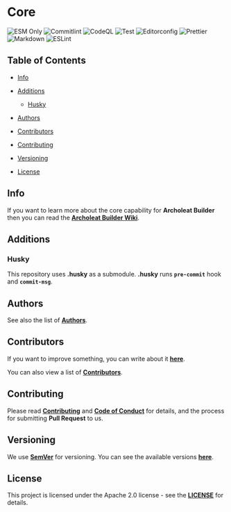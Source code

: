 # Core

![ESM Only](https://img.shields.io/badge/ESM-only-gray?labelColor=fe0)
![Commitlint](https://img.shields.io/github/actions/workflow/status/Archoleat/core/commitlint.yml?label=Commitlint)
![CodeQL](https://img.shields.io/github/actions/workflow/status/Archoleat/core/codeql.yml?label=CodeQL)
![Test](https://img.shields.io/github/actions/workflow/status/Archoleat/core/mocha.yml?label=Test)
![Editorconfig](https://img.shields.io/github/actions/workflow/status/Archoleat/core/editorconfig.yml?label=Editorconfig)
![Prettier](https://img.shields.io/github/actions/workflow/status/Archoleat/core/prettier.yml?label=Prettier)
![Markdown](https://img.shields.io/github/actions/workflow/status/Archoleat/core/markdown.yml?label=Markdown)
![ESLint](https://img.shields.io/github/actions/workflow/status/Archoleat/core/eslint.yml?label=ESLint)

## Table of Contents

-   [Info](#info)

-   [Additions](#additions)
    -   [Husky](#husky)

-   [Authors](#authors)

-   [Contributors](#contributors)

-   [Contributing](#contributing)

-   [Versioning](#versioning)

-   [License](#license)

## Info

If you want to learn more about the core capability for **Archoleat Builder**
then you can read the
[**Archoleat Builder Wiki**](https://github.com/Archoleat/archoleat-builder/wiki).

## Additions

### Husky

This repository uses **.husky** as a submodule.
**.husky** runs **`pre-commit`** hook and **`commit-msg`**.

## Authors

See also the list of [**Authors**](AUTHORS.md).

## Contributors

If you want to improve something, you can write about it
[**here**](https://github.com/Archoleat/core/issues/new/choose).

You can also view a list of [**Contributors**](CONTRIBUTORS.md).

## Contributing

Please read [**Contributing**](CONTRIBUTING.md)
and [**Code of Conduct**](CODE_OF_CONDUCT.md) for details,
and the process for submitting **Pull Request** to us.

## Versioning

We use [**SemVer**](https://semver.org) for versioning.
You can see the available versions
[**here**](https://github.com/Archoleat/core/tags).

## License

This project is licensed under the Apache 2.0 license - see the
[**LICENSE**](LICENSE) for details.
